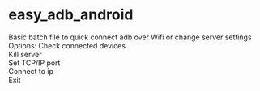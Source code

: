 # easy_adb_android
Basic batch file to quick connect adb over Wifi or change server settings
Options: 
 Check connected devices <br>
 Kill server<br>
 Set TCP/IP port<br>
 Connect to ip<br>
 Exit<br>
